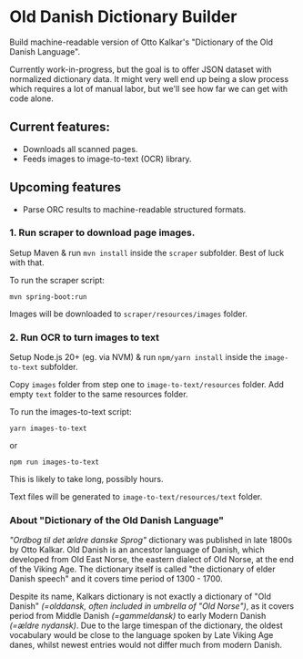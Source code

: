 # Old Danish Dictionary Builder

Build machine-readable version of Otto Kalkar's "Dictionary of the Old Danish Language".

Currently work-in-progress, but the goal is to offer JSON dataset with normalized dictionary data. It might very well end up being a slow process which requires a lot of manual labor, but we'll see how far we can get with code alone.

## Current features:
- Downloads all scanned pages.
- Feeds images to image-to-text (OCR) library.

## Upcoming features
- Parse ORC results to machine-readable structured formats.


### 1. Run scraper to download page images.

Setup Maven & run `mvn install` inside the `scraper` subfolder. Best of luck with that.

To run the scraper script:

`mvn spring-boot:run`

Images will be downloaded to `scraper/resources/images` folder.

### 2. Run OCR to turn images to text

Setup Node.js 20+ (eg. via NVM) & run `npm/yarn install` inside the `image-to-text` subfolder.

Copy `images` folder from step one to `image-to-text/resources` folder. Add empty `text` folder to the same resources folder.

To run the images-to-text script:

`yarn images-to-text`

or

`npm run images-to-text`

This is likely to take long, possibly hours.

Text files will be generated to `image-to-text/resources/text` folder.


### About "Dictionary of the Old Danish Language"

_"Ordbog til det ældre danske Sprog"_ dictionary was published in late 1800s by Otto Kalkar. Old Danish is an ancestor language of Danish, which developed from Old East Norse, the eastern dialect of Old Norse, at the end of the Viking Age. The dictionary itself is called "the dictionary of elder Danish speech" and it covers time period of 1300 - 1700.

Despite its name, Kalkars dictionary is not exactly a dictionary of "Old Danish" _(=olddansk, often included in umbrella of "Old Norse")_, as it covers period from Middle Danish _(=gammeldansk)_ to early Modern Danish _(=ældre nydansk)_. Due to the large timespan of the dictionary, the oldest vocabulary would be close to the language spoken by Late Viking Age danes, whilst newest entries would not differ much from modern Danish.
